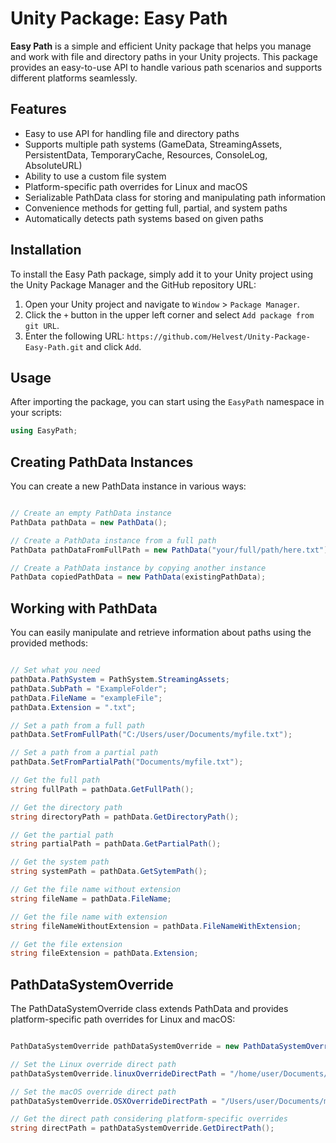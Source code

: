 # Unity Package: Easy Path

**Easy Path** is a simple and efficient Unity package that helps you manage and work with file and directory paths in your Unity projects. This package provides an easy-to-use API to handle various path scenarios and supports different platforms seamlessly.

## Features

- Easy to use API for handling file and directory paths
- Supports multiple path systems (GameData, StreamingAssets, PersistentData, TemporaryCache, Resources, ConsoleLog, AbsoluteURL)
- Ability to use a custom file system
- Platform-specific path overrides for Linux and macOS
- Serializable PathData class for storing and manipulating path information
- Convenience methods for getting full, partial, and system paths
- Automatically detects path systems based on given paths

## Installation

To install the Easy Path package, simply add it to your Unity project using the Unity Package Manager and the GitHub repository URL:

1. Open your Unity project and navigate to `Window` > `Package Manager`.
2. Click the `+` button in the upper left corner and select `Add package from git URL`.
3. Enter the following URL: `https://github.com/Helvest/Unity-Package-Easy-Path.git` and click `Add`.

## Usage

After importing the package, you can start using the `EasyPath` namespace in your scripts:

```csharp
using EasyPath;
```
## Creating PathData Instances

You can create a new PathData instance in various ways:

```csharp

// Create an empty PathData instance
PathData pathData = new PathData();

// Create a PathData instance from a full path
PathData pathDataFromFullPath = new PathData("your/full/path/here.txt");

// Create a PathData instance by copying another instance
PathData copiedPathData = new PathData(existingPathData);
```
## Working with PathData

You can easily manipulate and retrieve information about paths using the provided methods:

```csharp

// Set what you need
pathData.PathSystem = PathSystem.StreamingAssets;
pathData.SubPath = "ExampleFolder";
pathData.FileName = "exampleFile";
pathData.Extension = ".txt";

// Set a path from a full path
pathData.SetFromFullPath("C:/Users/user/Documents/myfile.txt");

// Set a path from a partial path
pathData.SetFromPartialPath("Documents/myfile.txt");

// Get the full path
string fullPath = pathData.GetFullPath();

// Get the directory path
string directoryPath = pathData.GetDirectoryPath();

// Get the partial path
string partialPath = pathData.GetPartialPath();

// Get the system path
string systemPath = pathData.GetSytemPath();

// Get the file name without extension
string fileName = pathData.FileName;

// Get the file name with extension
string fileNameWithoutExtension = pathData.FileNameWithExtension;

// Get the file extension
string fileExtension = pathData.Extension;
```

## PathDataSystemOverride

The PathDataSystemOverride class extends PathData and provides platform-specific path overrides for Linux and macOS:

```csharp

PathDataSystemOverride pathDataSystemOverride = new PathDataSystemOverride();

// Set the Linux override direct path
pathDataSystemOverride.linuxOverrideDirectPath = "/home/user/Documents/myfile.txt";

// Set the macOS override direct path
pathDataSystemOverride.OSXOverrideDirectPath = "/Users/user/Documents/myfile.txt";

// Get the direct path considering platform-specific overrides
string directPath = pathDataSystemOverride.GetDirectPath();
```